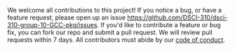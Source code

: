 We welcome all contributions to this project!
If you notice a bug, or have a feature request,
please open up an issue https://github.com/DSCI-310/dsci-310-group-10-GCC-pkg/issues.
If you'd like to contribute a feature or bug fix,
you can fork our repo and submit a pull request.
We will review pull requests within 7 days.
All contributors must abide by our [code of conduct](CODE_OF_CONDUCT.md).

